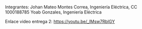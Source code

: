 Integrantes:
Johan Mateo Montes Correa, Ingeniería Eléctrica, CC 1000188785
Yoab Gonzales, Ingeniería Eléctrica

Enlace video entrega 2: https://youtu.be/_IMsw7RbIGY